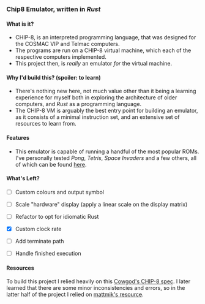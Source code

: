 ### Chip8 Emulator, written in _Rust_

#### What is it?
- CHIP-8, is an interpreted programming language, that was designed for the COSMAC VIP and Telmac computers.
- The programs are run on a CHIP-8 virtual machine, which each of the respective computers implemented. 
- This project then, is _really_ an emulator _for_ the virtual machine.

#### Why I'd build this? (spoiler: to learn)
- There's nothing new here, not much value other than it being a learning experience for myself both in exploring the architecture of older computers, and _Rust_ as a programming language.
- The CHIP-8 VM is arguably the best entry point for building an emulator, as it consists of a minimal instruction set, and an extensive set of resources to learn from.

#### Features
- This emulator is capable of running a handful of the most popular ROMs. I've personally tested _Pong_, _Tetris_, _Space Invaders_ and a few others, all of which can be found [here](https://github.com/dmatlack/chip8/tree/master/roms).

#### What's Left?
- [ ] Custom colours and output symbol
- [ ] Scale "hardware" display (apply a linear scale on the display matrix)
- [ ] Refactor to opt for idiomatic Rust
- [x] Custom clock rate
- [ ] Add terminate path
- [ ] Handle finished execution


#### Resources
To build this project I relied heavily on this [Cowgod's CHIP-8 spec](http://devernay.free.fr/hacks/chip8/C8TECH10.HTM#8xy6). I later learned that there are some minor inconsistencies and errors, so in the latter half of the project I relied on [mattmik's resource](http://mattmik.com/files/chip8/mastering/chip8.html).
